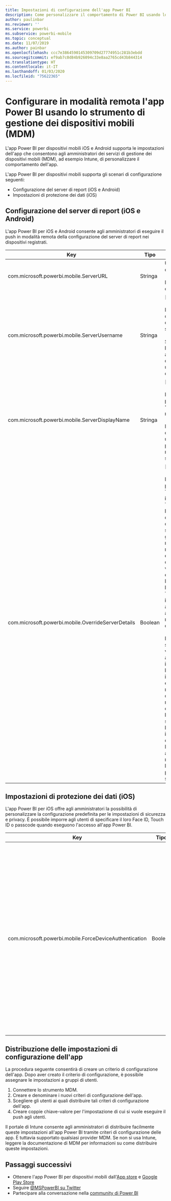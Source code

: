 ```yaml
---
title: Impostazioni di configurazione dell'app Power BI
description: Come personalizzare il comportamento di Power BI usando lo strumento MDM
author: paulinbar
ms.reviewer: ''
ms.service: powerbi
ms.subservice: powerbi-mobile
ms.topic: conceptual
ms.date: 11/07/2019
ms.author: painbar
ms.openlocfilehash: ccc7e3864590145309709d27774951c281b3ebdd
ms.sourcegitcommit: ef9ab7c0d84b926094c33e8aa2765cd43b844314
ms.translationtype: HT
ms.contentlocale: it-IT
ms.lasthandoff: 01/03/2020
ms.locfileid: "75622365"
---
```

# <a name="remotely-configure-power-bi-app-using-mobile-device-management-mdm-tool"></a>Configurare in modalità remota l'app Power BI usando lo strumento di gestione dei dispositivi mobili (MDM)

L'app Power BI per dispositivi mobili iOS e Android supporta le impostazioni dell'app che consentono agli amministratori dei servizi di gestione dei dispositivi mobili (MDM), ad esempio Intune, di personalizzare il comportamento dell'app.

L'app Power BI per dispositivi mobili supporta gli scenari di configurazione seguenti:

- Configurazione del server di report (iOS e Android)
- Impostazioni di protezione dei dati (iOS)

## <a name="report-server-configuration-ios-and-android"></a>Configurazione del server di report (iOS e Android)

L'app Power BI per iOS e Android consente agli amministratori di eseguire il push in modalità remota della configurazione del server di report nei dispositivi registrati.

| Key | Tipo | Descrizione |
|---|---|---|
| com.microsoft.powerbi.mobile.ServerURL | Stringa | URL del server di report.<br><br>Deve iniziare con http/https.|
| com.microsoft.powerbi.mobile.ServerUsername | Stringa | [facoltativo]<br><br>Nome utente da usare per connettere il server.<br><br>Se non esiste, l'app richiede all'utente di digitare il nome utente per la connessione.|
| com.microsoft.powerbi.mobile.ServerDisplayName | Stringa | [facoltativo]<br><br>Il valore predefinito è "Server di report"<br><br>Nome descrittivo usato nell'app per rappresentare il server. |
| com.microsoft.powerbi.mobile.OverrideServerDetails | Boolean | [facoltativo]<br><br>Il valore predefinito è True. Se impostato su True, esegue l'override di qualsiasi definizione di server di report già presente nel dispositivo mobile. I server esistenti già configurati vengono eliminati. Impostando l'override su True si impedisce anche all'utente di rimuovere tale configurazione.<br><br>Impostandolo su False vengono aggiunti i valori inviati lasciando le impostazioni esistenti. Se nell'app per dispositivi mobili è già configurato l'URL dello stesso server, l'app lascia invariata la configurazione. Non chiede all'utente di ripetere l'autenticazione per lo stesso server. |

## <a name="data-protection-settings-ios"></a>Impostazioni di protezione dei dati (iOS)

L'app Power BI per iOS offre agli amministratori la possibilità di personalizzare la configurazione predefinita per le impostazioni di sicurezza e privacy. È possibile imporre agli utenti di specificare il loro Face ID, Touch ID o passcode quando eseguono l'accesso all'app Power BI.

| Key | Tipo | Descrizione |
|---|---|---|
| com.microsoft.powerbi.mobile.ForceDeviceAuthentication | Boolean | Il valore predefinito è False. <br><br>Per consentire agli utenti di accedere all'app sul loro dispositivo, possono essere necessari dati biometrici come TouchID o FaceID. Quando richiesto, oltre all'autenticazione vengono usati dati biometrici.<br><br>Se si usano criteri di protezione delle app, è consigliabile disabilitare questa impostazione per impedire le richieste di doppio accesso. |

## <a name="deploying-app-configuration-settings"></a>Distribuzione delle impostazioni di configurazione dell'app

La procedura seguente consentirà di creare un criterio di configurazione dell'app. Dopo aver creato il criterio di configurazione, è possibile assegnare le impostazioni a gruppi di utenti.

1. Connettere lo strumento MDM.
2. Creare e denominare i nuovi criteri di configurazione dell'app.
3. Scegliere gli utenti ai quali distribuire tali criteri di configurazione dell'app.
4. Creare coppie chiave-valore per l'impostazione di cui si vuole eseguire il push agli utenti.

Il portale di Intune consente agli amministratori di distribuire facilmente queste impostazioni all'app Power BI tramite criteri di configurazione delle app. È tuttavia supportato qualsiasi provider MDM. Se non si usa Intune, leggere la documentazione di MDM per informazioni su come distribuire queste impostazioni.

## <a name="next-steps"></a>Passaggi successivi

* Ottenere l'app Power BI per dispositivi mobili dall'[App store](https://apps.apple.com/app/microsoft-power-bi/id929738808) e [Google Play Store](https://play.google.com/store/apps/details?id=com.microsoft.powerbim&amp;amp;clcid=0x409)
* Seguire [@MSPowerBI su Twitter](https://twitter.com/MSPowerBI)
* Partecipare alla conversazione nella [community di Power BI](https://community.powerbi.com/)
